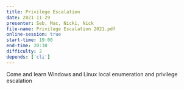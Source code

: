 ```yaml
---
title: Privilege Escalation
date: 2021-11-29
presenter: Seb, Mac, Nicki, Nick
file-name: Privilege Escalation 2021.pdf
online-session: true
start-time: 19:00
end-time: 20:30
difficulty: 2
depends: ['cli']
---
```


Come and learn Windows and Linux local enumeration and privilege escalation